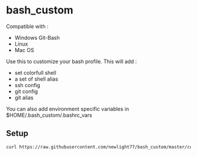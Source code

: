 # bash_custom

Compatible with :
- Windows Git-Bash
- Linux
- Mac OS

Use this to customize your bash profile. This will add :

- set colorfull shell
- a set of shell alias
- ssh config
- git config
- git alias

You can also add environment specific variables in $HOME/.bash_custom/.bashrc_vars

## Setup

```bash
curl https://raw.githubusercontent.com/newlight77/bash_custom/master/customize.sh | bash
```
